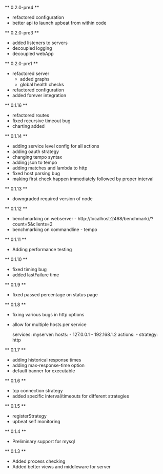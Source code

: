 ** 0.2.0-pre4 **

  * refactored configuration
  * better api to launch upbeat from within code

** 0.2.0-pre3 **

  * added listeners to servers
  * decoupled logging 
  * decoupled webApp

** 0.2.0-pre1 **

  * refactored server
    * added graphs
    * global health checks
  * refactored configuration
  * added forever integration

** 0.1.16 **

  * refactored routes
  * fixed recursive timeout bug
  * charting added

** 0.1.14 **
 
  * adding service level config for all actions
  * adding oauth strategy
  * changing tempo syntax
  * adding json to tempo
  * adding matches and lambda to http
  * fixed host parsing bug
  * making first check happen immediately followed by proper interval

** 0.1.13 **
 
  * downgraded required version of node

** 0.1.12 **
  
  * benchmarking on webserver - http://localhost:2468/benchmark/<service>/<action idx>?count=5&clients=2
  * benchmarking on commandline - tempo <clients> <count> <service> <action idx> <yaml file>
  
** 0.1.11 **

  * Adding performance testing

** 0.1.10 **

  * fixed timing bug
  * added lastFailure time

** 0.1.9 **

  * fixed passed percentage on status page

** 0.1.8 **

  * fixing various bugs in http options
  * allow for multiple hosts per service
    
    services:
      myserver:
        hosts: 
          - 127.0.0.1
          - 192.168.1.2
        actions:
          - strategy: http

** 0.1.7 **
  
  * adding historical response times
  * adding max-response-time option
  * default banner for executable

** 0.1.6 **

  * tcp connection strategy
  * added specific interval/timeouts for different strategies

** 0.1.5 **

  * registerStrategy
  * upbeat self monitoring

** 0.1.4 **

  * Preliminary support for mysql
 
** 0.1.3 **

  * Added process checking
  * Added better views and middleware for server
